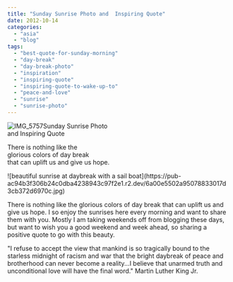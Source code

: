 ```yaml
---
title: "Sunday Sunrise Photo and  Inspiring Quote"
date: 2012-10-14
categories: 
  - "asia"
  - "blog"
tags: 
  - "best-quote-for-sunday-morning"
  - "day-break"
  - "day-break-photo"
  - "inspiration"
  - "inspiring-quote"
  - "inspiring-quote-to-wake-up-to"
  - "peace-and-love"
  - "sunrise"
  - "sunrise-photo"
---
```


![IMG_5757](https://pub-ac94b3f306b24c0dba4238943c97f2e1.r2.dev/6a00e5502a95078833017c3284dc80970b.jpg)Sunday Sunrise Photo  
and Inspiring Quote

There is nothing like the  
glorious colors of day break  
that can uplift us and give us hope.

<!--more--> ![beautiful sunrise at daybreak with a sail boat](https://pub-ac94b3f306b24c0dba4238943c97f2e1.r2.dev/6a00e5502a95078833017d3cb372d6970c.jpg)  
  
There is nothing like the glorious colors of day break that can uplift us and give us hope. I so enjoy the sunrises here every morning and want to share them with you. Mostly I am taking weekends off from blogging these days, but want to wish you a good weekend and week ahead, so sharing a positive quote to go with this beauty.  
  
"I refuse to accept the view that mankind is so tragically bound to the starless midnight of racism and war that the bright daybreak of peace and brotherhood can never become a reality...I believe that unarmed truth and unconditional love will have the final word." Martin Luther King Jr.  
  
  
  

|     |  |
| --- | --: |

[](http://www.searchquotes.com/quotes/author/Martin_Luther_King_Jr/)
